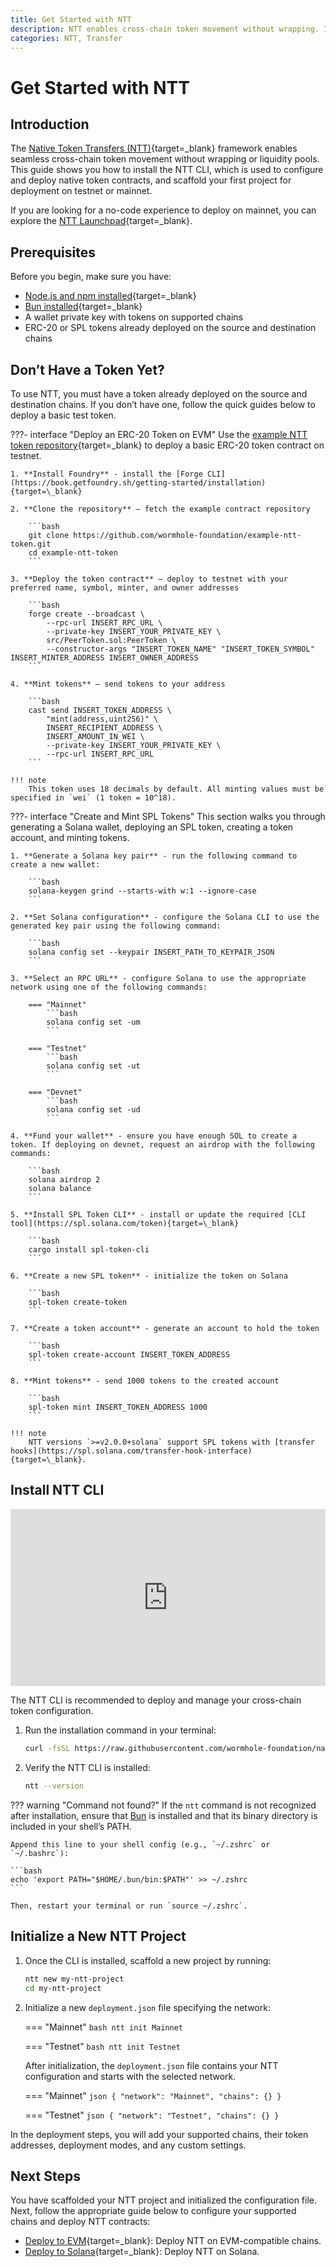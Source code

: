 ```yaml
---
title: Get Started with NTT
description: NTT enables cross-chain token movement without wrapping. Install the CLI, deploy test tokens, and scaffold a project to integrate NTT into your app.
categories: NTT, Transfer
---
```


# Get Started with NTT

## Introduction

The [Native Token Transfers (NTT)](/docs/products/native-token-transfers/overview){target=\_blank} framework enables seamless cross-chain token movement without wrapping or liquidity pools. This guide shows you how to install the NTT CLI, which is used to configure and deploy native token contracts, and scaffold your first project for deployment on testnet or mainnet.

If you are looking for a no-code experience to deploy on mainnet, you can explore the [NTT Launchpad](https://ntt.wormhole.com){target=\_blank}.

## Prerequisites

Before you begin, make sure you have:

- [Node.js and npm installed](https://docs.npmjs.com/downloading-and-installing-node-js-and-npm){target=\_blank}
- [Bun installed](https://bun.sh/){target=\_blank}
- A wallet private key with tokens on supported chains
- ERC-20 or SPL tokens already deployed on the source and destination chains

## Don’t Have a Token Yet?

To use NTT, you must have a token already deployed on the source and destination chains. If you don’t have one, follow the quick guides below to deploy a basic test token.

???- interface "Deploy an ERC-20 Token on EVM"
    Use the [example NTT token repository](https://github.com/wormhole-foundation/example-ntt-token){target=\_blank} to deploy a basic ERC-20 token contract on testnet.

    1. **Install Foundry** - install the [Forge CLI](https://book.getfoundry.sh/getting-started/installation){target=\_blank}

    2. **Clone the repository** – fetch the example contract repository

        ```bash
        git clone https://github.com/wormhole-foundation/example-ntt-token.git
        cd example-ntt-token
        ```
    
    3. **Deploy the token contract** – deploy to testnet with your preferred name, symbol, minter, and owner addresses

        ```bash
        forge create --broadcast \
            --rpc-url INSERT_RPC_URL \
            --private-key INSERT_YOUR_PRIVATE_KEY \
            src/PeerToken.sol:PeerToken \
            --constructor-args "INSERT_TOKEN_NAME" "INSERT_TOKEN_SYMBOL" INSERT_MINTER_ADDRESS INSERT_OWNER_ADDRESS
        ```

    4. **Mint tokens** – send tokens to your address

        ```bash
        cast send INSERT_TOKEN_ADDRESS \
            "mint(address,uint256)" \
            INSERT_RECIPIENT_ADDRESS \
            INSERT_AMOUNT_IN_WEI \
            --private-key INSERT_YOUR_PRIVATE_KEY \
            --rpc-url INSERT_RPC_URL
        ```

    !!! note
        This token uses 18 decimals by default. All minting values must be specified in `wei` (1 token = 10^18).


???- interface "Create and Mint SPL Tokens"
    This section walks you through generating a Solana wallet, deploying an SPL token, creating a token account, and minting tokens.

    1. **Generate a Solana key pair** - run the following command to create a new wallet:

        ```bash
        solana-keygen grind --starts-with w:1 --ignore-case
        ```

    2. **Set Solana configuration** - configure the Solana CLI to use the generated key pair using the following command:

        ```bash
        solana config set --keypair INSERT_PATH_TO_KEYPAIR_JSON
        ```

    3. **Select an RPC URL** - configure Solana to use the appropriate network using one of the following commands:

        === "Mainnet"
            ```bash
            solana config set -um
            ```

        === "Testnet"
            ```bash
            solana config set -ut
            ```

        === "Devnet"
            ```bash
            solana config set -ud
            ```

    4. **Fund your wallet** - ensure you have enough SOL to create a token. If deploying on devnet, request an airdrop with the following commands:

        ```bash
        solana airdrop 2
        solana balance
        ```

    5. **Install SPL Token CLI** - install or update the required [CLI tool](https://spl.solana.com/token){target=\_blank}

        ```bash
        cargo install spl-token-cli
        ```

    6. **Create a new SPL token** - initialize the token on Solana

        ```bash
        spl-token create-token
        ```

    7. **Create a token account** - generate an account to hold the token

        ```bash
        spl-token create-account INSERT_TOKEN_ADDRESS
        ```

    8. **Mint tokens** - send 1000 tokens to the created account

        ```bash
        spl-token mint INSERT_TOKEN_ADDRESS 1000
        ```

    !!! note
        NTT versions `>=v2.0.0+solana` support SPL tokens with [transfer hooks](https://spl.solana.com/transfer-hook-interface){target=\_blank}.

## Install NTT CLI

<style>.embed-container { position: relative; padding-bottom: 56.25%; height: 0; overflow: hidden; max-width: 100%; } .embed-container iframe, .embed-container object, .embed-container embed { position: absolute; top: 0; left: 0; width: 100%; height: 100%; }</style><div class='embed-container'><iframe src='https://www.youtube.com/embed/ltZmeyjUxRk?start=1685' frameborder='0' allowfullscreen></iframe></div>

The NTT CLI is recommended to deploy and manage your cross-chain token configuration.

1. Run the installation command in your terminal:

    ```bash
    curl -fsSL https://raw.githubusercontent.com/wormhole-foundation/native-token-transfers/main/cli/install.sh | bash
    ```

2. Verify the NTT CLI is installed:

    ```bash
    ntt --version
    ```

??? warning "Command not found?"
    If the `ntt` command is not recognized after installation, ensure that [Bun](https://bun.sh/) is installed and that its binary directory is included in your shell’s PATH.
    
    Append this line to your shell config (e.g., `~/.zshrc` or `~/.bashrc`):

    ```bash
    echo 'export PATH="$HOME/.bun/bin:$PATH"' >> ~/.zshrc
    ```

    Then, restart your terminal or run `source ~/.zshrc`.

## Initialize a New NTT Project

1. Once the CLI is installed, scaffold a new project by running:

    ```bash
    ntt new my-ntt-project
    cd my-ntt-project
    ```

2. Initialize a new `deployment.json` file specifying the network:

    === "Mainnet"
        ```bash
        ntt init Mainnet
        ```

    === "Testnet"
        ```bash
        ntt init Testnet
        ```

    After initialization, the `deployment.json` file contains your NTT configuration and starts with the selected network.

    === "Mainnet"
        ```json
        {
            "network": "Mainnet",
            "chains": {}
        }
        ```

    === "Testnet"
        ```json
        {
            "network": "Testnet",
            "chains": {}
        }
        ```

In the deployment steps, you will add your supported chains, their token addresses, deployment modes, and any custom settings.

## Next Steps

You have scaffolded your NTT project and initialized the configuration file. Next, follow the appropriate guide below to configure your supported chains and deploy NTT contracts:

- [Deploy to EVM](/docs/products/native-token-transfers/guides/deploy-to-evm/){target=\_blank}: Deploy NTT on EVM-compatible chains.
- [Deploy to Solana](/docs/products/native-token-transfers/guides/deploy-to-solana/){target=\_blank}: Deploy NTT on Solana.
